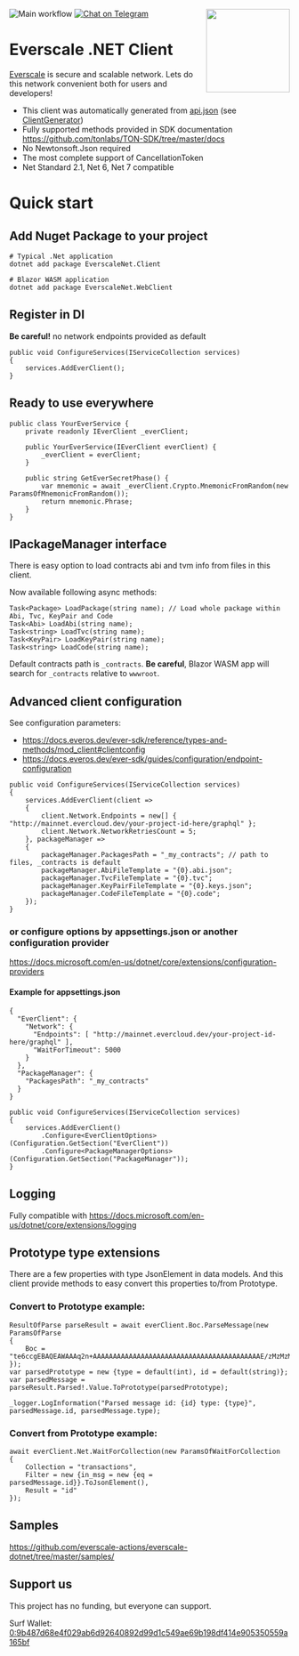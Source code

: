 ![Main workflow](https://github.com/everscale-actions/everscale-dotnet/workflows/Main%20workflow/badge.svg)
[![Chat on Telegram](https://img.shields.io/badge/chat-on%20telegram-9cf.svg)](https://t.me/everscale_actions_chat)
[<img src="https://avatars3.githubusercontent.com/u/67861283?s=150&u=4536b61595a1b422604fab8a7012092d891278f6&v=4" align="right" width="150">](https://freeton.org/)

# Everscale .NET Client 


[Everscale](https://everscale.network/) is secure and scalable network. Lets do this network convenient both for users and developers!

- This client was automatically generated from [api.json](https://github.com/tonlabs/TON-SDK/blob/master/tools/api.json) (see [ClientGenerator](https://github.com/everscale-actions/everscale-dotnet/tree/master/tools/EverscaleNet.ClientGenerator)) 
- Fully supported methods provided in SDK documentation https://github.com/tonlabs/TON-SDK/tree/master/docs
- No Newtonsoft.Json required
- The most complete support of CancellationToken
- Net Standard 2.1, Net 6, Net 7 compatible


# Quick start 

## Add Nuget Package to your project

```shell
# Typical .Net application
dotnet add package EverscaleNet.Client

# Blazor WASM application
dotnet add package EverscaleNet.WebClient
```

## Register in DI  
**Be careful!** no network endpoints provided as default

```
public void ConfigureServices(IServiceCollection services)
{
    services.AddEverClient();
}
```

## Ready to use everywhere 

```
public class YourEverService {
    private readonly IEverClient _everClient;

    public YourEverService(IEverClient everClient) {
        _everClient = everClient;
    }
    
    public string GetEverSecretPhase() {
        var mnemonic = await _everClient.Crypto.MnemonicFromRandom(new ParamsOfMnemonicFromRandom());
        return mnemonic.Phrase;
    }
}
```

## IPackageManager interface

There is easy option to load contracts abi and tvm info from files in this client.

Now available following async methods:

```
Task<Package> LoadPackage(string name); // Load whole package within Abi, Tvc, KeyPair and Code
Task<Abi> LoadAbi(string name);
Task<string> LoadTvc(string name);
Task<KeyPair> LoadKeyPair(string name);
Task<string> LoadCode(string name);
```

Default contracts path is `_contracts`. **Be careful**, Blazor WASM app will search for `_contracts` relative to `wwwroot`. 

## Advanced client configuration

See configuration parameters:

* https://docs.everos.dev/ever-sdk/reference/types-and-methods/mod_client#clientconfig
* https://docs.everos.dev/ever-sdk/guides/configuration/endpoint-configuration

```
public void ConfigureServices(IServiceCollection services)
{
    services.AddEverClient(client =>
    {
        client.Network.Endpoints = new[] { "http://mainnet.evercloud.dev/your-project-id-here/graphql" };
        client.Network.NetworkRetriesCount = 5;
    }, packageManager =>
    {
        packageManager.PackagesPath = "_my_contracts"; // path to files, _contracts is default
        packageManager.AbiFileTemplate = "{0}.abi.json"; 
        packageManager.TvcFileTemplate = "{0}.tvc";
        packageManager.KeyPairFileTemplate = "{0}.keys.json"; 
        packageManager.CodeFileTemplate = "{0}.code"; 
    });  
}
```

### or configure options by appsettings.json or another configuration provider

https://docs.microsoft.com/en-us/dotnet/core/extensions/configuration-providers

#### Example for appsettings.json

```
{
  "EverClient": {
    "Network": {
      "Endpoints": [ "http://mainnet.evercloud.dev/your-project-id-here/graphql" ],
      "WaitForTimeout": 5000
    }
  },
  "PackageManager": {
    "PackagesPath": "_my_contracts"
  }
}
```

```
public void ConfigureServices(IServiceCollection services)
{
    services.AddEverClient()        
        .Configure<EverClientOptions>(Configuration.GetSection("EverClient"))
        .Configure<PackageManagerOptions>(Configuration.GetSection("PackageManager"));
}
```

## Logging

Fully compatible with https://docs.microsoft.com/en-us/dotnet/core/extensions/logging 

## Prototype type extensions

There are a few properties with type JsonElement in data models. 
And this client provide methods to easy convert this properties to/from Prototype.

### Convert to Prototype example:

```
ResultOfParse parseResult = await everClient.Boc.ParseMessage(new ParamsOfParse
{
    Boc = "te6ccgEBAQEAWAAAq2n+AAAAAAAAAAAAAAAAAAAAAAAAAAAAAAAAAAAAAAAAAAE/zMzMzMzMzMzMzMzMzMzMzMzMzMzMzMzMzMzMzMzMzMzSsG8DgAAAAAjuOu9NAL7BxYpA"
});
var parsedPrototype = new {type = default(int), id = default(string)};
var parsedMessage = parseResult.Parsed!.Value.ToPrototype(parsedPrototype);

_logger.LogInformation("Parsed message id: {id} type: {type}", parsedMessage.id, parsedMessage.type);
```

### Convert from Prototype example:

```
await everClient.Net.WaitForCollection(new ParamsOfWaitForCollection
{
    Collection = "transactions",
    Filter = new {in_msg = new {eq = parsedMessage.id}}.ToJsonElement(),
    Result = "id"
});
```

## Samples

https://github.com/everscale-actions/everscale-dotnet/tree/master/samples/

## Support us

This project has no funding, but everyone can support.

Surf Wallet: [0:9b487d68e4f029ab6d92640892d99d1c549ae69b198df414e905350559a165bf](https://uri.ever.surf/surf/0:9b487d68e4f029ab6d92640892d99d1c549ae69b198df414e905350559a165bf)
